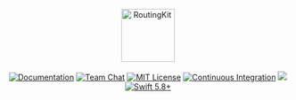 <p align="center">
<picture>
  <source media="(prefers-color-scheme: dark)" srcset="https://github.com/vapor/routing-kit/assets/1130717/1b2a3781-dacd-4534-8cbb-48ff67c09f87">
  <source media="(prefers-color-scheme: light)" srcset="https://github.com/vapor/routing-kit/assets/1130717/7053e66f-ea9f-4f3e-b3db-7bbf9fac1590">
  <img src="https://github.com/vapor/routing-kit/assets/1130717/7053e66f-ea9f-4f3e-b3db-7bbf9fac1590" height="96" alt="RoutingKit">
</picture> 
<br>
<br>
<a href="https://docs.vapor.codes/4.0/"><img src="https://design.vapor.codes/images/readthedocs.svg" alt="Documentation"></a>
<a href="https://discord.gg/vapor"><img src="https://design.vapor.codes/images/discordchat.svg" alt="Team Chat"></a>
<a href="LICENSE"><img src="https://design.vapor.codes/images/mitlicense.svg" alt="MIT License"></a>
<a href="https://github.com/vapor/routing-kit/actions/workflows/test.yml"><img src="https://img.shields.io/github/actions/workflow/status/vapor/routing-kit/test.yml?event=push&style=plastic&logo=github&label=tests&logoColor=%23ccc" alt="Continuous Integration"></a>
<a href="https://codecov.io/github/vapor/routing-kit"><img src="https://img.shields.io/codecov/c/github/vapor/routing-kit?style=plastic&logo=codecov&label=codecov"></a>
<a href="https://swift.org"><img src="https://design.vapor.codes/images/swift58up.svg" alt="Swift 5.8+"></a>
</p>

<br>
